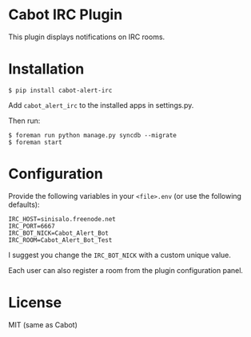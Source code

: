 Cabot IRC Plugin
===

This plugin displays notifications on IRC rooms.

# Installation

    $ pip install cabot-alert-irc

Add `cabot_alert_irc` to the installed apps in settings.py. 

Then run:

    $ foreman run python manage.py syncdb --migrate
    $ foreman start

# Configuration

Provide the following variables in your `<file>.env` (or use the following defaults):

    IRC_HOST=sinisalo.freenode.net
    IRC_PORT=6667
    IRC_BOT_NICK=Cabot_Alert_Bot
    IRC_ROOM=Cabot_Alert_Bot_Test

I suggest you change the `IRC_BOT_NICK` with a custom unique value.

Each user can also register a room from the plugin configuration panel.

# License 

MIT (same as Cabot)
